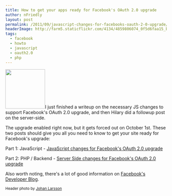 ```yaml
---
title: How to get your apps ready for Facebook's OAuth 2.0 upgrade
author: nFriedly
layout: post
permalink: /2011/09/javascript-changes-for-facebooks-oauth-2-0-upgrade/
headerImage: http://farm5.staticflickr.com/4134/4859806074_0f5d6faa15_b.jpg
tags:
  - facebook
  - howto
  - javascript
  - oauth2.0
  - php
---
```

<img class="alignright" src="http://oauth.net/images/oauth-2-sm.png" alt="" width="124" height="123" style="margin-bottom: 0;" />I just finished a writeup on the necessary JS changes to support Facebook's OAuth 2.0 upgrade, and then Hilary did a followup post on the server-side. 

The upgrade enabled right now, but it gets forced out on October 1st. These two posts should give you all you need to know to get your site ready for Facebook's upgrade:

<!--more-->

Part 1: JavaScript - [JavaScript changes for Facebook's OAuth 2.0 upgrade][1]

Part 2: PHP / Backend - [Server Side changes for Facebook's OAuth 2.0 upgrade][2]

Also worth noting, there's a lot of good information on [Facebook's Developer Blog][3].

<p class="meta"><small class="photocredit">Header photo by <a href="http://www.flickr.com/photos/johanl/4859806074/in/photostream/">Johan Larsson</a></small></p>

 [1]: http://blog.sociablelabs.com/2011/09/16/javascript-changes-facebook-pauth-2-0-upgrade/
 [2]: http://blog.sociablelabs.com/2011/09/19/server-side-changes-facebook-oauth-2-0-upgrade/
 [3]: https://developers.facebook.com/blog/